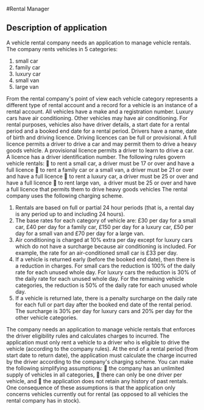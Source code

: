 
#Rental Manager

## Description of application

A vehicle rental company needs an application to manage vehicle rentals. The company rents
vehicles in 5 categories:
1. small car
2. family car
3. luxury car
4. small van
5. large van 

From the rental company&#39;s point of view each vehicle category represents a different type of
rental account and a record for a vehicle is an instance of a rental account.
All vehicles have a make and a registration number. Luxury cars have air conditioning. Other
vehicles may have air conditioning. For rental purposes, vehicles also have driver details, a
start date for a rental period and a booked end date for a rental period.
Drivers have a name, date of birth and driving licence. Driving licences can be full or
provisional. A full licence permits a driver to drive a car and may permit them to drive a
heavy goods vehicle. A provisional licence permits a driver to learn to drive a car. A licence
has a driver identification number.
The following rules govern vehicle rentals:
 to rent a small car, a driver must be 17 or over and have a full licence
 to rent a family car or a small van, a driver must be 21 or over and have a full licence
 to rent a luxury car, a driver must be 25 or over and have a full licence
 to rent large van,  a driver must be 25 or over and have a full licence that permits
them to drive heavy goods vehicles
The rental company uses the following charging scheme.
1. Rentals are based on full or partial 24 hour periods (that is, a rental day is any period
up to and including 24 hours).
2. The base rates for each category of vehicle are: £30 per day for a small car, £40 per
day for a family car, £150 per day for a luxury car, £50 per day for a small van and
£70 per day for a large van.
3. Air conditioning is charged at 10% extra per day except for luxury cars which do not
have a surcharge because air conditioning is included. For example, the rate for an
air-conditioned small car is £33 per day.
4. If a vehicle is returned early (before the booked end date), then there is a reduction in
charges. For small cars the reduction is 100% of the daily rate for each unused whole
day. For luxury cars the reduction is 30% of the daily rate for each unused whole day.
For the remaining vehicle categories, the reduction is 50% of the daily rate for each
unused whole day.
5. If a vehicle is returned late, there is a penalty surcharge on the daily rate for each full
or part day after the booked end date of the rental period. The surcharge is 30% per
day for luxury cars and 20% per day for the other vehicle categories.

The company needs an application to manage vehicle rentals that enforces the driver
eligibility rules and calculates charges to incurred. The application must only rent a vehicle
to a driver who is eligible to drive the vehicle (according to the company rules). At the end of
a rental period (from start date to return date), the application must calculate the charge
incurred by the driver according to the company&#39;s charging scheme.
You can make the following simplifying assumptions:
 the company has an unlimited supply of vehicles in all categories,
 there can only be one driver per vehicle, and
 the application does not retain any history of past rentals.
One consequence of these assumptions is that the application only concerns vehicles
currently out for rental (as opposed to all vehicles the rental company has in stock).